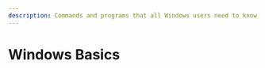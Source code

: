 ```yaml
---
description: Commands and programs that all Windows users need to know (but many don't!).
---
```


# Windows Basics

